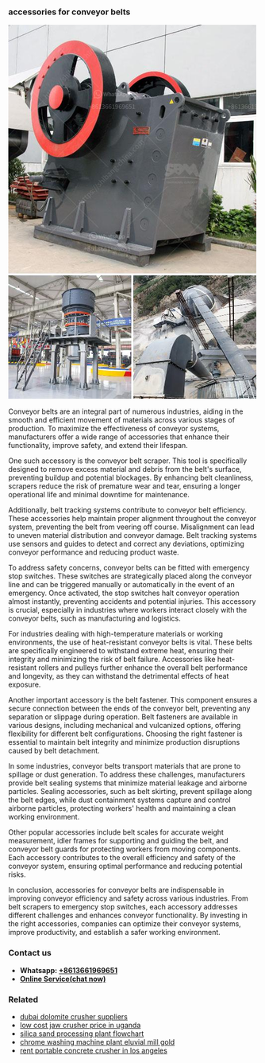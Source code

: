 <h3>accessories for conveyor belts</h3><img src='1708332414.jpg' alt=''><p>Conveyor belts are an integral part of numerous industries, aiding in the smooth and efficient movement of materials across various stages of production. To maximize the effectiveness of conveyor systems, manufacturers offer a wide range of accessories that enhance their functionality, improve safety, and extend their lifespan.</p><p>One such accessory is the conveyor belt scraper. This tool is specifically designed to remove excess material and debris from the belt's surface, preventing buildup and potential blockages. By enhancing belt cleanliness, scrapers reduce the risk of premature wear and tear, ensuring a longer operational life and minimal downtime for maintenance.</p><p>Additionally, belt tracking systems contribute to conveyor belt efficiency. These accessories help maintain proper alignment throughout the conveyor system, preventing the belt from veering off course. Misalignment can lead to uneven material distribution and conveyor damage. Belt tracking systems use sensors and guides to detect and correct any deviations, optimizing conveyor performance and reducing product waste.</p><p>To address safety concerns, conveyor belts can be fitted with emergency stop switches. These switches are strategically placed along the conveyor line and can be triggered manually or automatically in the event of an emergency. Once activated, the stop switches halt conveyor operation almost instantly, preventing accidents and potential injuries. This accessory is crucial, especially in industries where workers interact closely with the conveyor belts, such as manufacturing and logistics.</p><p>For industries dealing with high-temperature materials or working environments, the use of heat-resistant conveyor belts is vital. These belts are specifically engineered to withstand extreme heat, ensuring their integrity and minimizing the risk of belt failure. Accessories like heat-resistant rollers and pulleys further enhance the overall belt performance and longevity, as they can withstand the detrimental effects of heat exposure.</p><p>Another important accessory is the belt fastener. This component ensures a secure connection between the ends of the conveyor belt, preventing any separation or slippage during operation. Belt fasteners are available in various designs, including mechanical and vulcanized options, offering flexibility for different belt configurations. Choosing the right fastener is essential to maintain belt integrity and minimize production disruptions caused by belt detachment.</p><p>In some industries, conveyor belts transport materials that are prone to spillage or dust generation. To address these challenges, manufacturers provide belt sealing systems that minimize material leakage and airborne particles. Sealing accessories, such as belt skirting, prevent spillage along the belt edges, while dust containment systems capture and control airborne particles, protecting workers' health and maintaining a clean working environment.</p><p>Other popular accessories include belt scales for accurate weight measurement, idler frames for supporting and guiding the belt, and conveyor belt guards for protecting workers from moving components. Each accessory contributes to the overall efficiency and safety of the conveyor system, ensuring optimal performance and reducing potential risks.</p><p>In conclusion, accessories for conveyor belts are indispensable in improving conveyor efficiency and safety across various industries. From belt scrapers to emergency stop switches, each accessory addresses different challenges and enhances conveyor functionality. By investing in the right accessories, companies can optimize their conveyor systems, improve productivity, and establish a safer working environment.</p><h3>Contact us</h3><ul><li><strong>Whatsapp:&nbsp;<a href="https://wa.me/8613661969651">+8613661969651</a></strong></li><li><a href="https://swt.shibang-china.com/?git&amp;zhl&amp;accessories for conveyor belts"><strong>Online Service(chat now)</strong></a></li></ul><h3>Related</h3><ul><li><a href='dubai dolomite crusher suppliers.md'>dubai dolomite crusher suppliers</a></li><li><a href='low cost jaw crusher price in uganda.md'>low cost jaw crusher price in uganda</a></li><li><a href='silica sand processing plant flowchart.md'>silica sand processing plant flowchart</a></li><li><a href='chrome washing machine plant eluvial mill gold.md'>chrome washing machine plant eluvial mill gold</a></li><li><a href='rent portable concrete crusher in los angeles.md'>rent portable concrete crusher in los angeles</a></li></ul>